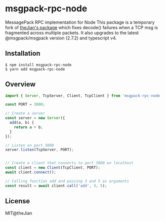 # msgpack-rpc-node
MessagePack RPC implementation for Node
This package is a temporary fork of [theJian's package](https://www.npmjs.com/package/msgpack-rpc-node)
which fixes decode() failures when a TCP msg is fragmented across multiple packets.
It also upgrades to the latest @msgpack/msgpack version (2.7.2) and typescript v4. 

## Installation
```
$ npm install msgpack-rpc-node
$ yarn add msgpack-rpc-node
```

## Overview
```JavaScript
import { Server, TcpServer, Client, TcpClient } from 'msgpack-rpc-node';

const PORT = 3000;

// Create a server
const server = new Server({
  add(a, b) {
    return a + b;
  }
});

// Listen on port 3000
server.listen(TcpServer, PORT);


// Create a client that connects to port 3000 on localhost
const client = new Client(TcpClient, PORT);
await client.connect();

// Calling function add and passing 3 and 5 as arguments
const result = await client.call('add', 3, 5);
```

## License
MIT@theJian
